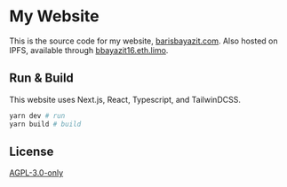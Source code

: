 # My Website

This is the source code for my website, [barisbayazit.com](https://barisbayazit.com).
Also hosted on IPFS, available through [bbayazit16.eth.limo](https://bbayazit16.eth.limo).

## Run & Build

This website uses Next.js, React, Typescript, and TailwinDCSS.

```sh
yarn dev # run
yarn build # build
```

## License

[AGPL-3.0-only](License)
